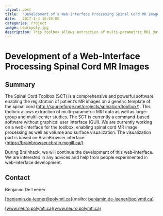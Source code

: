 ```yaml
---
layout: post
title:  "Development of a Web-Interface Processing Spinal Cord MR Images"
date:   2017-1-4 10:59:06
categories: Project
image: neuropoly.jpg
description: This toolbox allows extraction of multi-parametric MRI data as well as large-group and multi-center studies.
---
```

# Development of a Web-Interface Processing Spinal Cord MR Images

## Summary
The Spinal Cord Toolbox (SCT) is a comprehensive and powerful software enabling the registration of patient’s MR images on a generic template of the spinal cord (http://sourceforge.net/projects/spinalcordtoolbox/). This toolbox allows extraction of multi-parametric MRI data as well as large-group and multi-center studies. The SCT is currently a command-based software without graphical user interface (GUI). We are currently working on a web-interface for the toolbox, enabling spinal cord MR image processing as well as volume and surface visualization. The visualization part is based on BrainBrowser interface (https://brainbrowser.cbrain.mcgill.ca/).

During Brainhack, we will continue the development of this web-interface. We are interested in any advices and help from people experimented in web-interface development.

## Contact
Benjamin De Leener

[benjamin.de-leener@polymtl.ca](mailto: benjamin.de-leener@polymtl.ca)

[www.neuro.polymtl.ca](www.neuro.polymtl.ca)
